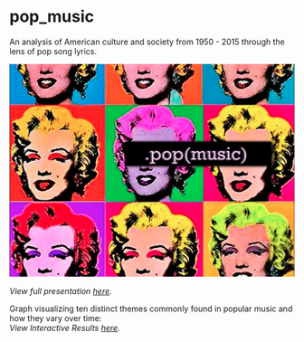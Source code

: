 # pop_music
An analysis of American culture and society from 1950 - 2015 through the lens of pop song lyrics.  

![popmusic](https://github.com/jnlevine23/pop.music/blob/master/Img/pop.music.png?raw=true)   

_View full presentation [here](https://github.com/jnlevine23/pop.music/blob/master/presentation.pdf)._

Graph visualizing ten distinct themes commonly found in popular music and how they vary over time:  
_View Interactive Results [here](https://plot.ly/~jnlevine23/3.embed)._
